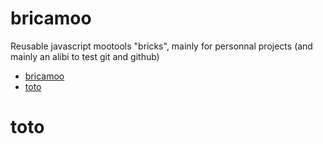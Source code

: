 # bricamoo
Reusable javascript mootools "bricks", mainly for personnal projects (and mainly an alibi to test git and github)

<!--ts-->
   * [bricamoo](#bricamoo)
   * [toto](#toto)

<!-- Added by: olcla, at: Sat Jan 30 17:05:26 CET 2021 -->

<!--te-->


# toto
